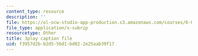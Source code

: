 ```yaml
---
content_type: resource
description: ''
file: https://ol-ocw-studio-app-production.s3.amazonaws.com/courses/6-00sc-introduction-to-computer-science-and-programming-spring-2011/f3957d2bb2d556d1bd022e25aab39f17_ggxY20cXql8.vtt
file_type: application/x-subrip
resourcetype: Other
title: 3play caption file
uid: f3957d2b-b2d5-56d1-bd02-2e25aab39f17
---
```

